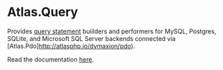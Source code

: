 # Atlas.Query

Provides [query statement](http://atlasphp.io/dymaxion/statement) buiilders and
performers for MySQL, Postgres, SQLite, and Microsoft SQL Server backends
connected via [Atlas.Pdo]http://atlasphp.io/dymaxion/pdo).

Read the documentation [here](http://atlasphp.io/dymaxion/query).
